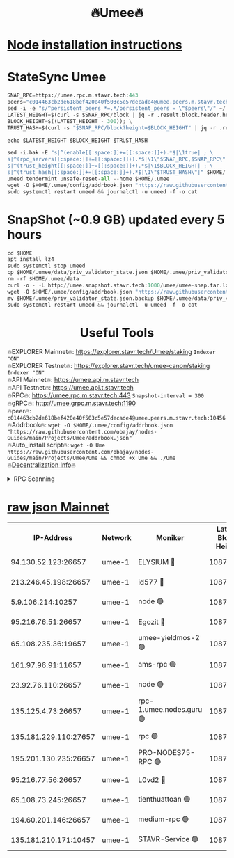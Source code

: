 <h1 align="center"> 🔥Umee🔥</h1>


[Node installation instructions](https://github.com/obajay/nodes-Guides/tree/main/Projects/Umee)
=
# StateSync Umee
```python
SNAP_RPC=https://umee.rpc.m.stavr.tech:443
peers="c014463cb2de618bef420e40f503c5e57decade4@umee.peers.m.stavr.tech:10456"
sed -i -e "s/^persistent_peers *=.*/persistent_peers = \"$peers\"/" ~/.umee/config/config.toml
LATEST_HEIGHT=$(curl -s $SNAP_RPC/block | jq -r .result.block.header.height); \
BLOCK_HEIGHT=$((LATEST_HEIGHT - 300)); \
TRUST_HASH=$(curl -s "$SNAP_RPC/block?height=$BLOCK_HEIGHT" | jq -r .result.block_id.hash)

echo $LATEST_HEIGHT $BLOCK_HEIGHT $TRUST_HASH

sed -i.bak -E "s|^(enable[[:space:]]+=[[:space:]]+).*$|\1true| ; \
s|^(rpc_servers[[:space:]]+=[[:space:]]+).*$|\1\"$SNAP_RPC,$SNAP_RPC\"| ; \
s|^(trust_height[[:space:]]+=[[:space:]]+).*$|\1$BLOCK_HEIGHT| ; \
s|^(trust_hash[[:space:]]+=[[:space:]]+).*$|\1\"$TRUST_HASH\"|" $HOME/.umee/config/config.toml
umeed tendermint unsafe-reset-all --home $HOME/.umee
wget -O $HOME/.umee/config/addrbook.json "https://raw.githubusercontent.com/obajay/nodes-Guides/main/Projects/Umee/addrbook.json"
sudo systemctl restart umeed && journalctl -u umeed -f -o cat
```
# SnapShot (~0.9 GB) updated every 5 hours
```python
cd $HOME
apt install lz4
sudo systemctl stop umeed
cp $HOME/.umee/data/priv_validator_state.json $HOME/.umee/priv_validator_state.json.backup
rm -rf $HOME/.umee/data
curl -o - -L http://umee.snapshot.stavr.tech:1000/umee/umee-snap.tar.lz4 | lz4 -c -d - | tar -x -C $HOME/.umee --strip-components 2
wget -O $HOME/.umee/config/addrbook.json "https://raw.githubusercontent.com/obajay/nodes-Guides/main/Projects/Umee/addrbook.json"
mv $HOME/.umee/priv_validator_state.json.backup $HOME/.umee/data/priv_validator_state.json
sudo systemctl restart umeed && journalctl -u umeed -f -o cat
```
 <h1 align="center"> Useful Tools</h1>

🔥EXPLORER Mainnet🔥:      https://explorer.stavr.tech/Umee/staking             `Indexer "ON"` \
🔥EXPLORER Testnet🔥:        https://explorer.stavr.tech/umee-canon/staking      `Indexer "ON"` \
🔥API Mainnet🔥:                   https://umee.api.m.stavr.tech \
🔥API Testnet🔥:                     https://umee.api.t.stavr.tech \
🔥RPC🔥:                           https://umee.rpc.m.stavr.tech:443                     `Snapshot-interval = 300` \
🔥gRPC🔥:                              http://umee.grpc.m.stavr.tech:1190 \
🔥peer🔥:                     `c014463cb2de618bef420e40f503c5e57decade4@umee.peers.m.stavr.tech:10456` \
🔥Addrbook🔥:    ```wget -O $HOME/.umee/config/addrbook.json "https://raw.githubusercontent.com/obajay/nodes-Guides/main/Projects/Umee/addrbook.json"``` \
🔥Auto_install script🔥: ```wget -O Ume https://raw.githubusercontent.com/obajay/nodes-Guides/main/Projects/Umee/Ume && chmod +x Ume && ./Ume``` \
🔥[Decentralization Info](https://github.com/obajay/StateSync-snapshots/tree/main/Projects/Umee/Decentralization)🔥

<details>
<summary>RPC Scanning</summary>

<h2 align="center"> We scan nodes in real time every 4 hours. And we provide the final result of RPC endpoints.
We cannot influence the operation of these nodes in any way. </h2>


```python
If Voting Power is higher than 0 --> then the Node is a validator of the network and may be subject to attack and be a potential threat to the chain.
```
```python
We marked such validators with a red symbol
```

</details>

[raw json Mainnet](https://rpc-check.umeem.stavr.tech/umeem/rpc-umeem-result.json)
=



<table><tr><th>IP-Address</th><th>Network</th><th>Moniker</th><th>Latest Block Height</th><th>Earliest Block Height</th><th>Catching Up</th><th>Tx Index</th><th>Voting Power</th><th>Scan Time</th></tr><tr><td>94.130.52.123:26657</td><td>umee-1</td><td>ELYSIUM 🔴</td><td>10879010</td><td>3216011</td><td>False</td><td>on</td><td>23171290</td><td>2024-03-05T05:33:45.989125804UTC</td></tr><tr><td>213.246.45.198:26657</td><td>umee-1</td><td>id577 🔴</td><td>10878998</td><td>7100001</td><td>False</td><td>on</td><td>35124320</td><td>2024-03-05T05:32:39.090441979UTC</td></tr><tr><td>5.9.106.214:10257</td><td>umee-1</td><td>node 🟢</td><td>10879006</td><td>7942001</td><td>False</td><td>on</td><td>0</td><td>2024-03-05T05:33:25.007113249UTC</td></tr><tr><td>95.216.76.51:26657</td><td>umee-1</td><td>Egozit 🔴</td><td>10879010</td><td>8262001</td><td>False</td><td>off</td><td>38513723</td><td>2024-03-05T05:33:45.728383621UTC</td></tr><tr><td>65.108.235.36:19657</td><td>umee-1</td><td>umee-yieldmos-2 🟢</td><td>10878992</td><td>9575548</td><td>False</td><td>on</td><td>0</td><td>2024-03-05T05:32:01.763776212UTC</td></tr><tr><td>161.97.96.91:11657</td><td>umee-1</td><td>ams-rpc 🟢</td><td>10879013</td><td>10352001</td><td>False</td><td>on</td><td>0</td><td>2024-03-05T05:34:07.040514622UTC</td></tr><tr><td>23.92.76.110:26657</td><td>umee-1</td><td>node 🟢</td><td>10879017</td><td>10526001</td><td>False</td><td>on</td><td>0</td><td>2024-03-05T05:34:28.085610757UTC</td></tr><tr><td>135.125.4.73:26657</td><td>umee-1</td><td>rpc-1.umee.nodes.guru 🟢</td><td>10879010</td><td>10691018</td><td>False</td><td>on</td><td>0</td><td>2024-03-05T05:33:47.699814066UTC</td></tr><tr><td>135.181.229.110:27657</td><td>umee-1</td><td>rpc 🟢</td><td>10878995</td><td>10754071</td><td>False</td><td>on</td><td>0</td><td>2024-03-05T05:32:20.473378056UTC</td></tr><tr><td>195.201.130.235:26657</td><td>umee-1</td><td>PRO-NODES75-RPC 🟢</td><td>10879006</td><td>10779006</td><td>False</td><td>on</td><td>0</td><td>2024-03-05T05:33:22.734345981UTC</td></tr><tr><td>95.216.77.56:26657</td><td>umee-1</td><td>L0vd2 🔴</td><td>10879013</td><td>10779013</td><td>False</td><td>off</td><td>38470269</td><td>2024-03-05T05:34:06.790329269UTC</td></tr><tr><td>65.108.73.245:26657</td><td>umee-1</td><td>tienthuattoan 🟢</td><td>10879002</td><td>10787155</td><td>False</td><td>on</td><td>0</td><td>2024-03-05T05:33:02.077077853UTC</td></tr><tr><td>194.60.201.146:26657</td><td>umee-1</td><td>medium-rpc 🟢</td><td>10878999</td><td>10823243</td><td>False</td><td>on</td><td>0</td><td>2024-03-05T05:32:45.453832439UTC</td></tr><tr><td>135.181.210.171:10457</td><td>umee-1</td><td>STAVR-Service 🟢</td><td>10879011</td><td>10876601</td><td>False</td><td>on</td><td>0</td><td>2024-03-05T05:33:54.266507488UTC</td></tr></table>
